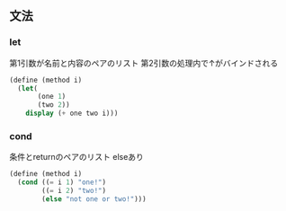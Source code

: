 ## 文法

### let

第1引数が名前と内容のペアのリスト
第2引数の処理内で↑がバインドされる

```scheme
(define (method i)
  (let(
       (one 1)
       (two 2))
    display (+ one two i)))
```

### cond

条件とreturnのペアのリスト
elseあり

```scheme
(define (method i)
  (cond ((= i 1) "one!")
        ((= i 2) "two!")
        (else "not one or two!")))
```
